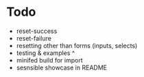# Todo
- reset-success
- reset-failure
- resetting other than forms (inputs, selects)
- testing & examples ^
- minifed build for import
- sesnsible showcase in README

